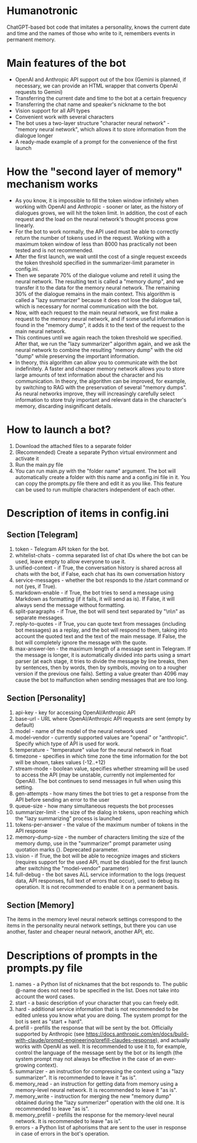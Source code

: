 # Humanotronic
ChatGPT-based bot code that imitates a personality, knows the current date and time and the names of those who write to it, remembers events in permanent memory.
# Main features of the bot
* OpenAI and Anthropic API support out of the box (Gemini is planned, if necessary, we can provide an HTML wrapper that converts OpenAI requests to Gemini)
* Transferring the current date and time to the bot at a certain frequency
* Transferring the chat name and speaker's nickname to the bot
* Vision support for all API types
* Convenient work with several characters
* The bot uses a two-layer structure "character neural network" - "memory neural network", which allows it to store information from the dialogue longer
* A ready-made example of a prompt for the convenience of the first launch
# How the "second layer of memory" mechanism works
* As you know, it is impossible to fill the token window infinitely when working with OpenAI and Anthropic - sooner or later, as the history of dialogues grows, we will hit the token limit. In addition, the cost of each request and the load on the neural network's thought process grow linearly.
* For the bot to work normally, the API used must be able to correctly return the number of tokens used in the request. Working with a maximum token window of less than 8000 has practically not been tested and is not recommended.
* After the first launch, we wait until the cost of a single request exceeds the token threshold specified in the summarizer-limit parameter in config.ini.
* Then we separate 70% of the dialogue volume and retell it using the neural network. The resulting text is called a "memory dump", and we transfer it to the data for the memory neural network. The remaining 30% of the dialogue remains in the main context. This algorithm is called a "lazy summarizer" because it does not lose the dialogue tail, which is necessary for normal communication with the bot.
* Now, with each request to the main neural network, we first make a request to the memory neural network, and if some useful information is found in the "memory dump", it adds it to the text of the request to the main neural network.
* This continues until we again reach the token threshold we specified. After that, we run the "lazy summarizer" algorithm again, and we ask the neural network to combine the resulting "memory dump" with the old "dump" while preserving the important information.
* In theory, this algorithm can allow you to communicate with the bot indefinitely. A faster and cheaper memory network allows you to store large amounts of text information about the character and his communication. In theory, the algorithm can be improved, for example, by switching to RAG with the preservation of several "memory dumps". As neural networks improve, they will increasingly carefully select information to store truly important and relevant data in the character's memory, discarding insignificant details.
# How to launch a bot?
1. Download the attached files to a separate folder
2. (Recommended) Create a separate Python virtual environment and activate it
3. Run the main.py file
4. You can run main.py with the "folder name" argument. The bot will automatically create a folder with this name and a config.ini file in it. You can copy the prompts.py file there and edit it as you like. This feature can be used to run multiple characters independent of each other.
# Description of items in config.ini
## Section [Telegram]
1. token - Telegram API token for the bot.
2. whitelist-chats - comma separated list of chat IDs where the bot can be used, leave empty to allow everyone to use it.
3. unified-context - if True, the conversation history is shared across all chats with the bot, if False, each chat has its own conversation history
4. service-messages - whether the bot responds to the /start command or not (yes, if True).
5. markdown-enable - if True, the bot tries to send a message using Markdown as formatting (if it fails, it will send as is). If False, it will always send the message without formatting.
6. split-paragraphs - if True, the bot will send text separated by "\n\n" as separate messages.
7. reply-to-quotes - if True, you can quote text from messages (including bot messages) as a replay, and the bot will respond to them, taking into account the quoted text and the text of the main message. If False, the bot will completely ignore the message with the quote.
8. max-answer-len - the maximum length of a message sent in Telegram. If the message is longer, it is automatically divided into parts using a smart parser (at each stage, it tries to divide the message by line breaks, then by sentences, then by words, then by symbols, moving on to a rougher version if the previous one fails). Setting a value greater than 4096 may cause the bot to malfunction when sending messages that are too long.
## Section [Personality]
1. api-key - key for accessing OpenAI/Anthropic API
2. base-url - URL where OpenAI/Anthropic API requests are sent (empty by default)
3. model - name of the model of the neural network used
4. model-vendor - currently supported values ​​are "openai" or "anthropic". Specify which type of API is used for work.
5. temperature - "temperature" value for the neural network in float
6. timezone - specifies in which time zone the time information for the bot will be shown, takes values ​​(-12..+12)
7. stream-mode - boolean value, specifies whether streaming will be used to access the API (may be unstable, currently not implemented for OpenAI). The bot continues to send messages in full when using this setting.
8. gen-attempts - how many times the bot tries to get a response from the API before sending an error to the user
9. queue-size - how many simultaneous requests the bot processes
10. summarizer-limit - the size of the dialog in tokens, upon reaching which the "lazy summarizing" process is launched
11. tokens-per-answer - the value of the maximum number of tokens in the API response
12. memory-dump-size - the number of characters limiting the size of the memory dump, use in the "summarizer" prompt parameter using quotation marks {}. Deprecated parameter.
13. vision - if True, the bot will be able to recognize images and stickers (requires support for the used API, must be disabled for the first launch after switching the "model-vendor" parameter)
14. full-debug - the bot saves ALL service information to the logs (request data, API responses, full text of errors that occur), used to debug its operation. It is not recommended to enable it on a permanent basis.
## Section [Memory]
The items in the memory level neural network settings correspond to the items in the personality neural network settings, but there you can use another, faster and cheaper neural network, another API, etc.
# Descriptions of prompts in the prompts.py file
1. names - a Python list of nicknames that the bot responds to. The public @-name does not need to be specified in the list. Does not take into account the word cases.
2. start - a basic description of your character that you can freely edit.
3. hard - additional service information that is not recommended to be edited unless you know what you are doing. The system prompt for the bot is sent as "start + hard".
4. prefill - prefills the response that will be sent by the bot. Officially supported by Anthropic (see https://docs.anthropic.com/en/docs/build-with-claude/prompt-engineering/prefill-claudes-response), and actually works with OpenAI as well. It is recommended to use it to, for example, control the language of the message sent by the bot or its length (the system prompt may not always be effective in the case of an ever-growing context).
5. summarizer - an instruction for compressing the context using a "lazy summarizer". It is recommended to leave it "as is".
6. memory_read - an instruction for getting data from memory using a memory-level neural network. It is recommended to leave it "as is".
7. memory_write - instruction for merging the new "memory dump" obtained during the "lazy summerizer" operation with the old one. It is recommended to leave "as is".
8. memory_prefill - prefills the response for the memory-level neural network. It is recommended to leave "as is".
9. errors - a Python list of aphorisms that are sent to the user in response in case of errors in the bot's operation.
